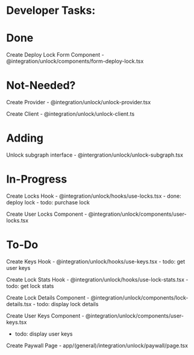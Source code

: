 # Developer Tasks:

# Done

  Create Deploy Lock Form Component - @integration/unlock/components/form-deploy-lock.tsx


# Not-Needed?

  Create Provider - @integration/unlock/unlock-provider.tsx

  Create Client - @integration/unlock/unlock-client.ts

# Adding

  Unlock subgraph interface - @intergration/unlock/unlock-subgraph.tsx

# In-Progress

  Create Locks Hook - @integration/unlock/hooks/use-locks.tsx
    - done: deploy lock 
    - todo: purchase lock 

  Create User Locks Component - @integration/unlock/components/user-locks.tsx


# To-Do


  Create Keys Hook - @integration/unlock/hooks/use-keys.tsx
    - todo: get user keys 

  Create Lock Stats Hook - @integration/unlock/hooks/use-lock-stats.tsx
    - todo: get lock stats 

  Create Lock Details Component - @integration/unlock/components/lock-details.tsx
    - todo: display lock details 

  Create User Keys Component - @integration/unlock/components/user-keys.tsx
   - todo: display user keys 

  Create Paywall Page - app/(general)/integration/unlock/paywall/page.tsx